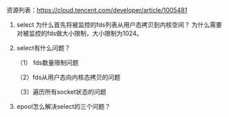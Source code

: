 资源列表：<https://cloud.tencent.com/developer/article/1005481>

1. select 为什么首先将被监控的fds列表从用户态拷贝到内核空间？ 为什么需要对被监控的fds做大小限制，大小限制为1024。

2. select有什么问题？

   （1） fds数量限制问题

   （2）fds从用户态向内核态拷贝的问题

   （3）遍历所有socket状态的问题

3. epool怎么解决select的三个问题？ 
